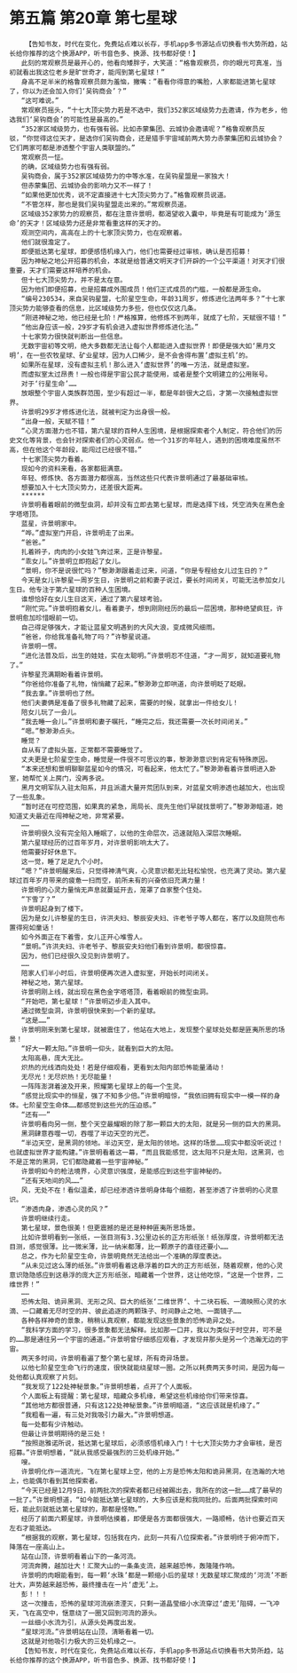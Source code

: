 # 第五篇 第20章 第七星球
        【告知书友，时代在变化，免费站点难以长存，手机app多书源站点切换看书大势所趋，站长给你推荐的这个换源APP，听书音色多、换源、找书都好使！】
       此刻的常观察员是最开心的，他看向矮胖子，大笑道：“格鲁观察员，你的眼光可真准，当初就看出我这位老乡是旷世奇才，能闯到第七星球！”
       身高不足半米的格鲁观察员颇为羞恼，撇嘴：”看看你得意的嘴脸，人家都能进第七星球了，你以为还会加入你们‘吴钩商会’？”
       “这可难说。”
       常观察员摇头，“十七大顶尖势力若是不选中，我们352家区域级势力去邀请，作为老乡，他选我们‘吴钩商会’的可能性是最高的。”
       “352家区域级势力，也有强有弱。比如赤蒙集团、云城协会邀请呢？”格鲁观察员反驳，“你觉得这位天才，是选你们吴钩商会，还是猎手宇宙域前两大势力赤蒙集团和云城协会？它们两家可都是渗透整个宇宙人类联盟的。”
       常观察员一怔。
       的确，区域级势力也有强有弱。
       吴钩商会，属于352家区域级势力的中等水准，在吴钩星盟是一家独大！
       但赤蒙集团、云城协会的影响力又不一样了！
       “如果他更加优秀，说不定直接进十七大顶尖势力了。”格鲁观察员说道。
       “不管怎样，那也是我们吴钩星盟走出来的。”常观察员道。
       区域级352家势力的观察员，都在注意许景明，都渴望收入囊中，毕竟是有可能成为‘源生命’的天才！区域级势力还是非常看重这样的天才的。
       观测空间内，高高在上的十七家顶尖势力，也在观察着。
       他们就很澹定了。
       即便抵达第七星球，即便感悟机缘入门，他们也需要经过审核，确认是否招募！
       因为神秘之地公开招募的机会，本就是给普通文明天才们开辟的一个公平渠道！对天才们很重要，天才们需要这样培养的机会。
       但十七大顶尖势力，并不是太在意。
       因为他们即便招募，也是招募成外围成员！他们正式成员的门槛，一般都是源生命。
       “编号230534，来自吴钩星盟，七阶星空生命，年龄31周岁，修炼进化法两年多？”十七家顶尖势力能够查看的信息，比区域级势力多些，但也仅仅这几条。
       “刚进神秘之地，他已经是七阶！严格推算，他修炼不到两年，就成了七阶，天赋很不错！”
       “他出身应该一般，29岁才有机会进入虚拟世界修炼进化法。”
       十七家势力很快就判断出一些信息。
       无数宇宙初等文明，绝大多数都无法让每个人都能进入虚拟世界！即便是强大如‘黑月文明’，在一些农牧星球、矿业星球，因为人口稀少，是不会舍得布置’虚拟主机’的。
       如果所在星球，没有虚拟主机！那么进入‘虚拟世界’的唯一方法，就是虚拟室。
       而虚拟室太过昂贵！一般也得是宇宙公民才能使用，或者是整个文明建立的公用账号。
       对于‘行星生命’……
       放眼整个宇宙人类族群范围，至少有超过一半，都是年龄很大之后，才第一次接触虚拟世界。
       许景明29岁才修炼进化法，就被判定为出身很一般。
       “出身一般，天赋不错！”
       “心灵方面潜力也不错，第六星球的百种人生困境，是根据探索者个人制定，符合他们的历史文化等背景，也会针对探索者们的心灵弱点。他一个31岁的年轻人，遇到的困境难度虽然不高，但在他这个年龄段，能闯过已经很不错。”
       十七家顶尖势力看着。
       现如今的资料来看，各家都挺满意。
       年轻、修炼快、各方面潜力都很高，当然这些只代表许景明通过了最基础审核。
       想要加入十七大顶尖势力，还差很大距离。
       ******
       许景明看着眼前的微型虫洞，却并没有立即去第七星球，而是选择下线，凭空消失在黑色金字塔塔顶。
       蓝星，许景明家中。
       “哗。”虚拟室门开启，许景明走了出来。
       “爸爸。”
       扎着辫子，肉肉的小女娃飞奔过来，正是许黎星。
       “乖女儿。”许景明立即抱起了女儿。
       “景明，你不是说很忙吗？”黎渺渺跟着走过来，问道，“你是专程给女儿过生日的？”
       今天是女儿许黎星一周岁生日，许景明之前和妻子说过，要长时间闭关，可能无法参加女儿生日。他专注于第六星球的百种人生困境。
       谁想恰好在女儿生日这天，通过了第六星球考验。
       “刚忙完。”许景明抱着女儿，看着妻子，想到刚刚经历的最后一层困境，那种绝望疯狂，许景明愈加珍惜眼前一切。
       自己得足够强大，才能让蓝星文明遇到的大风大浪，变成微风细雨。
       “爸爸，你给我准备礼物了吗？”许黎星说道。
       许景明一愣。
       “进化法普及后，出生的娃娃，实在太聪明。”许景明忍不住道，“才一周岁，就知道要礼物了。”
       许黎星充满期盼看着许景明。
       “你爸给你准备了礼物，悄悄藏了起来。”黎渺渺立即哄道，向许景明眨了眨眼。
       “我去拿。”许景明也了然。
       他们夫妻俩是准备了很多礼物藏了起来，需要的时候，就拿出一件给女儿！
       陪女儿玩了一会儿。
       “我去睡一会儿。”许景明和妻子嘱托，“睡完之后，我还需要一次长时间闭关。”
       “嗯。”黎渺渺点头。
       睡觉？
       自从有了虚拟头盔，正常都不需要睡觉了。
       丈夫更是七阶星空生命，睡觉是一件很不可思议的事，黎渺渺意识到肯定有特殊原因。
       “本来还想和景明聊聊蓝星如今的情况，可看起来，他太忙了。”黎渺渺看着许景明进入卧室，她帮忙关上房门，没再多说。
       黑月文明军队入驻太阳系，并且派遣大量开荒团队到来，对蓝星文明渗透也越加大，也出现了一些乱象。
       “暂时还在可控范围，如果真的紧急，周局长、庞先生他们早就找景明了。”黎渺渺暗道，她知道丈夫最近在闯神秘之地，非常紧要。
       ……
       许景明很久没有完全陷入睡眠了，以他的生命层次，迅速就陷入深层次睡眠。
       第六星球经历的过百年岁月，对许景明影响太大了。
       他需要好好休息下。
       这一觉，睡了足足九个小时。
       “嗯？”许景明醒来后，只觉得神清气爽，心灵意识都无比轻松愉悦，也充满了灵动。第六星球过百年岁月带来的疲惫一扫而空，前所未有的兴奋依旧充满力量！
       许景明的心灵力量悄无声息就蔓延开去，笼罩了自家整个住处。
       “下雪了？”
       许景明起身到了楼下。
       因为是女儿许黎星的生日，许洪夫妇、黎辰安夫妇、许老爷子等人都在，客厅以及庭院也布置得宛如童话！
       如今外面正在下着雪，女儿正开心堆雪人。
       “景明。”许洪夫妇、许老爷子、黎辰安夫妇他们看到许景明，都很惊喜。
       因为，他们已经很久没见到许景明了。
       ……
       陪家人们半小时后，许景明便再次进入虚拟室，开始长时间闭关。
       神秘之地，第六星球。
       许景明刚上线，就出现在黑色金字塔塔顶，看着眼前的微型虫洞。
       “开始吧，第七星球！”许景明迈步走入其中。
       通过微型虫洞，许景明很快来到一个新的星球。
       “这是……”
       许景明刚来到第七星球，就被震住了，他站在大地上，发现整个星球处处都是匪夷所思的场景！
       “好大一颗太阳。”许景明一仰头，就看到巨大的太阳。
       太阳高悬，庞大无比。
       炽热的光线洒向处处！若是仔细观看，更看到太阳内部恐怖能量涌动！
       无尽光！无尽炽热！无尽能量！
       一阵阵澎湃着波及开来，照耀第七星球上的每一个生灵。
       “感觉比现实中的恒星，强了不知多少倍。”许景明暗惊，“我依旧拥有现实中一模一样的身体。七阶星空生命体……都感觉到这些光的压迫感。”
       “还有——”
       许景明看向另一侧，整个天空最耀眼的除了那一颗巨大的太阳，就是另一侧的巨大的黑洞。
       黑洞肆意吞噬一切，吞噬了半边天空的光芒。
       “半边天空，是黑洞的领地。半边天空，是太阳的领地。这样的场景……现实中都没听说过！也就虚拟世界才能构建。”许景明看着这一幕，“而且我能感觉，这太阳不只是太阳，这黑洞，也不是正常的黑洞，它们都隐藏着一些宇宙神秘。”
       许景明如今的枪法境界，心灵意识强度，是能感应到这些宇宙神秘的。
       “还有天地间的风……”
       风，无处不在！看似温柔，却已经渗透许景明身体每个细胞，甚至渗透了许景明的心灵意识。
       “渗透肉身，渗透心灵的风？”
       许景明继续行走。
       第七星球，景色很美！但更震撼的是还是种种匪夷所思场景。
       比如许景明看到一张纸，一张目测有3.3公里边长的正方形纸张！纸张厚度，许景明都无法目测，感觉很薄。比一微米薄，比一纳米都薄，比一颗原子的直径还要小……
       总之，作为七阶星空生命，许景明竟然无法给出一个准确的厚度表达。
       “从未见过这么薄的纸张。”许景明看着这悬浮着的巨大的正方形纸张，随着观察，他的心灵意识隐隐感应到这悬浮的庞大正方形纸张，暗藏着一个世界，这让他吃惊，“这是一个世界，二维世界！”
       ……
       恐怖太阳、诡异黑洞、无形之风、巨大的纸张‘二维世界‘、十二块石板、一滴映照心灵的水滴、一口藏着无尽时空的井、彼此追逐的两颗珠子、时间静止之地、一面镜子……
       各种各样神奇的景象，稍稍认真观察，都能发现这些景象的恐怖诡异之处。
       “我科学方面的学习，很多景象都无法解释。比如那一口井，我以为类似于时空井，可不是的……那是通往另一个宇宙的通道。”许景明曾仔细感应观看，才发现井那头是另一个浩瀚无边的宇宙。
       两天多时间，许景明看遍了整个第七星球，所有奇异场景。
       以他七阶星空生命飞行的速度，很快就能绕星球一圈。之所以耗费两天多时间，是因为每一处他都认真观察了片刻。
       “我发现了122处神秘景象。”许景明想着，点开了个人面板。
       个人面板上有提醒：第七星球，暗藏众多机缘，希望这些机缘给你们带来惊喜。
       “其他地方都很普通，只有这122处神秘景象。”许景明暗道，“这应该就是机缘了。”
       “我粗看一遍，有三处对我吸引力最大。”许景明想道。
       每一处都有少许触动。
       但最让许景明期待的是三处！
       “按照逖雅诺所说，抵达第七星球后，必须感悟机缘入门！十七大顶尖势力才会审核，是否招募。”许景明想着，“就从我感受最强烈的三处机缘开始。”
       嗖。
       许景明化作一道流光，飞在第七星球上空，他的上方是恐怖太阳和诡异黑洞，在浩瀚的大地上，也能偶尔看到其他探索者。
       “今天已经是12月9日，前两批次的探索者都已经被踢出去，我所在的这一批……成了最早的一批了。”许景明想道，“如今能抵达第七星球的，大多应该是和我同批的。后面两批探索时间短，能此刻就抵达第七星球的，那都是怪物。”
       经历了前面六颗星球，许景明估摸着，即便是各方面都很强大，一路顺畅，估计也要近百天左右才能抵达。
       “根据我的观察，第七星球，包括我在内，此刻一共有八位探索者。”许景明终于俯冲而下，降落在一座高山上。
       站在山顶，许景明看着山下的一条河流。
       河流奔腾，越加壮大！汇聚大山的一条条支流，越来越恐怖，轰隆隆作响。
       许景明的肉眼能看到，每一颗‘水珠’都是一颗缩小后的星球！无数星球汇聚成的‘河流’不断壮大，声势越来越恐怖，最终撞击在一片‘虚无’上。
       彭！！！
       这一次撞击，恐怖的星球河流崩溃湮灭，只剩一道晶莹细小水流穿过‘虚无’阻碍，一飞冲天，飞在高空中，惬意绕了一圈又回到河流的源头。
       一丝细小水流为引，从源头处再度出发。
       “星球河流。”许景明站在山顶，清晰看着一切。
       这就是对他吸引力极大的三处机缘之一。
       【告知书友，时代在变化，免费站点难以长存，手机app多书源站点切换看书大势所趋，站长给你推荐的这个换源APP，听书音色多、换源、找书都好使！】